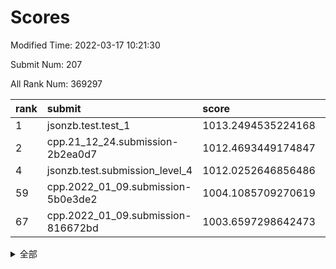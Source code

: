 # Scores

Modified Time: 2022-03-17 10:21:30

Submit Num: 207

All Rank Num: 369297

| rank |               submit               |       score        |       sigma        | pk_num |
| :--- | :--------------------------------- | :----------------- | :----------------- | :----- |
| 1    | jsonzb.test.test_1                 | 1013.2494535224168 | 0.800843905748597  | 7136   |
| 2    | cpp.21_12_24.submission-2b2ea0d7   | 1012.4693449174847 | 0.8111232890396535 | 7137   |
| 4    | jsonzb.test.submission_level_4     | 1012.0252646856486 | 0.7908745669967734 | 7139   |
| 59   | cpp.2022_01_09.submission-5b0e3de2 | 1004.1085709270619 | 0.7182739840494591 | 7133   |
| 67   | cpp.2022_01_09.submission-816672bd | 1003.6597298642473 | 0.7161685815720215 | 7133   |


<details>
<summary>全部</summary>

| rank |                 submit                 |       score        |       sigma        | pk_num |
| :--- | :------------------------------------- | :----------------- | :----------------- | :----- |
| 1    | jsonzb.test.test_1                     | 1013.2494535224168 | 0.800843905748597  | 7136   |
| 2    | cpp.21_12_24.submission-2b2ea0d7       | 1012.4693449174847 | 0.8111232890396535 | 7137   |
| 3    | gobigger.level_3.submission_level_3_18 | 1012.1549834775468 | 0.795611927063182  | 7137   |
| 4    | jsonzb.test.submission_level_4         | 1012.0252646856486 | 0.7908745669967734 | 7139   |
| 5    | gobigger.level_3.submission_level_3_3  | 1011.8240873438555 | 0.8050087076533227 | 7131   |
| 6    | gobigger.level_3.submission_level_3_5  | 1011.6666745383418 | 0.764024882469825  | 7135   |
| 7    | gobigger.level_3.submission_level_3_23 | 1011.5128643141663 | 0.767320891357304  | 7135   |
| 8    | gobigger.level_3.submission_level_3_9  | 1011.2852782824173 | 0.7621952068670395 | 7137   |
| 9    | gobigger.level_3.submission_level_3_2  | 1011.2677203310769 | 0.7691606166561561 | 7138   |
| 10   | gobigger.level_3.submission_level_3_34 | 1011.2620896094879 | 0.7807421505327263 | 7137   |
| 11   | gobigger.level_3.submission_level_3_47 | 1011.039085067441  | 0.7710028613130857 | 7139   |
| 12   | gobigger.level_3.submission_level_3_37 | 1010.9887634364379 | 0.7872550984083784 | 7132   |
| 13   | gobigger.level_3.submission_level_3_0  | 1010.871098872782  | 0.7833782208527531 | 7136   |
| 14   | gobigger.level_3.submission_level_3_38 | 1010.8522448938438 | 0.7532318989147868 | 7144   |
| 15   | gobigger.level_3.submission_level_3_35 | 1010.7102926787773 | 0.7818585964288053 | 7135   |
| 16   | gobigger.level_3.submission_level_3_36 | 1010.5815537886191 | 0.765134787593613  | 7134   |
| 17   | gobigger.level_3.submission_level_3_30 | 1010.5340173738376 | 0.7786688746999856 | 7139   |
| 18   | gobigger.level_3.submission_level_3_16 | 1010.5168357840365 | 0.7744185608802455 | 7135   |
| 19   | gobigger.level_3.submission_level_3_43 | 1010.4791099731291 | 0.7884985050432218 | 7135   |
| 20   | gobigger.level_3.submission_level_3_25 | 1010.4616348574194 | 0.7618673103821142 | 7143   |
| 21   | gobigger.level_3.submission_level_3_24 | 1010.424262024164  | 0.7476491018751741 | 7138   |
| 22   | gobigger.level_3.submission_level_3_12 | 1010.4067426397208 | 0.7594689944727644 | 7135   |
| 23   | gobigger.level_3.submission_level_3_1  | 1010.3667438951101 | 0.7664897901339873 | 7138   |
| 24   | gobigger.level_3.submission_level_3_45 | 1010.3383498887082 | 0.7530351804976875 | 7132   |
| 25   | gobigger.level_3.submission_level_3_13 | 1010.3183192371072 | 0.741828421739739  | 7139   |
| 26   | gobigger.level_3.submission_level_3_39 | 1010.3053885307537 | 0.7710950685652667 | 7134   |
| 27   | gobigger.level_3.submission_level_3_27 | 1010.2351369306617 | 0.7548570072613203 | 7135   |
| 28   | gobigger.level_3.submission_level_3_19 | 1010.1771953643329 | 0.7472109395777956 | 7129   |
| 29   | gobigger.level_3.submission_level_3_6  | 1010.1023486658536 | 0.7689563461883648 | 7130   |
| 30   | gobigger.level_3.submission_level_3_10 | 1010.0554138849714 | 0.7661927152124798 | 7138   |
| 31   | gobigger.level_3.submission_level_3_22 | 1009.9631808361269 | 0.7460018998360907 | 7131   |
| 32   | gobigger.level_3.submission_level_3_17 | 1009.9345489711137 | 0.759308971893836  | 7135   |
| 33   | gobigger.level_3.submission_level_3_44 | 1009.9196137332651 | 0.7658231523099887 | 7138   |
| 34   | gobigger.level_3.submission_level_3_28 | 1009.9058166835536 | 0.751874685716924  | 7134   |
| 35   | gobigger.level_3.submission_level_3_42 | 1009.8472066411584 | 0.7478580855683018 | 7137   |
| 36   | gobigger.level_3.submission_level_3_33 | 1009.8104844002625 | 0.765354226709999  | 7134   |
| 37   | gobigger.level_3.submission_level_3_4  | 1009.7844614491357 | 0.7606012490970576 | 7137   |
| 38   | gobigger.level_3.submission_level_3_31 | 1009.7787678445234 | 0.7689208081892029 | 7137   |
| 39   | gobigger.level_3.submission_level_3_7  | 1009.7728304511786 | 0.7518469292594052 | 7133   |
| 40   | gobigger.level_3.submission_level_3_11 | 1009.7591479426284 | 0.765867210913851  | 7133   |
| 41   | gobigger.level_3.submission_level_3_20 | 1009.7415373811177 | 0.7577967012739405 | 7137   |
| 42   | gobigger.level_3.submission_level_3_29 | 1009.619818431949  | 0.7601614791876034 | 7134   |
| 43   | gobigger.level_3.submission_level_3_14 | 1009.5987443541587 | 0.7343522197766646 | 7137   |
| 44   | gobigger.level_3.submission_level_3_48 | 1009.5912535180372 | 0.7647658306691787 | 7135   |
| 45   | gobigger.level_3.submission_level_3_26 | 1009.5221798333979 | 0.7541338903853301 | 7137   |
| 46   | gobigger.level_3.submission_level_3_46 | 1009.486245905815  | 0.7631286005698211 | 7139   |
| 47   | gobigger.level_3.submission_level_3_15 | 1009.4560108801847 | 0.7590042566197526 | 7135   |
| 48   | gobigger.level_3.submission_level_3_49 | 1009.3383270818634 | 0.7385896664172273 | 7142   |
| 49   | gobigger.level_3.submission_level_3_8  | 1009.2715439230802 | 0.7628811055122772 | 7141   |
| 50   | gobigger.level_3.submission_level_3_41 | 1009.2362389980136 | 0.7643097990644158 | 7134   |
| 51   | gobigger.level_3.submission_level_3_32 | 1008.7493275352927 | 0.7480098268962229 | 7131   |
| 52   | gobigger.level_3.submission_level_3_40 | 1008.5311467678018 | 0.7438398495325761 | 7136   |
| 53   | gobigger.level_3.submission_level_3_21 | 1008.1872584514048 | 0.7556287052869687 | 7142   |
| 54   | gobigger.level_1.submission_level_1_48 | 1004.7315157853352 | 0.7253722164670288 | 7135   |
| 55   | gobigger.level_1.submission_level_1_33 | 1004.353410912027  | 0.7243238234525502 | 7139   |
| 56   | gobigger.level_1.submission_level_1_43 | 1004.2184782130807 | 0.7202363975867572 | 7133   |
| 57   | gobigger.level_1.submission_level_1_20 | 1004.1709423494875 | 0.7166731985876381 | 7135   |
| 58   | gobigger.level_1.submission_level_1_42 | 1004.1546043449381 | 0.7191641257889689 | 7131   |
| 59   | cpp.2022_01_09.submission-5b0e3de2     | 1004.1085709270619 | 0.7182739840494591 | 7133   |
| 60   | gobigger.level_1.submission_level_1_29 | 1004.0842863201286 | 0.750394196600476  | 7132   |
| 61   | gobigger.level_1.submission_level_1_27 | 1004.0742603754168 | 0.7254146537888094 | 7138   |
| 62   | gobigger.level_1.submission_level_1_45 | 1003.962065080592  | 0.7256585698826956 | 7132   |
| 63   | gobigger.level_1.submission_level_1_36 | 1003.885370497763  | 0.7315335034306018 | 7138   |
| 64   | gobigger.level_1.submission_level_1_12 | 1003.7999021626551 | 0.7247252522522104 | 7135   |
| 65   | gobigger.level_1.submission_level_1_38 | 1003.7839086829803 | 0.7099640935173119 | 7134   |
| 66   | gobigger.level_1.submission_level_1_15 | 1003.7500488419543 | 0.7109048128400093 | 7139   |
| 67   | cpp.2022_01_09.submission-816672bd     | 1003.6597298642473 | 0.7161685815720215 | 7133   |
| 68   | gobigger.level_1.submission_level_1_5  | 1003.6531306663367 | 0.7161547926788551 | 7133   |
| 69   | gobigger.level_1.submission_level_1_49 | 1003.6119843966424 | 0.7231362132838283 | 7135   |
| 70   | gobigger.level_1.submission_level_1_13 | 1003.6119272469875 | 0.728438541867252  | 7136   |
| 71   | gobigger.level_1.submission_level_1_18 | 1003.6084228258542 | 0.7252838640887626 | 7135   |
| 72   | gobigger.level_1.submission_level_1_16 | 1003.5626707840345 | 0.726210016835207  | 7140   |
| 73   | gobigger.level_1.submission_level_1_46 | 1003.506784572629  | 0.7059139429046879 | 7142   |
| 74   | gobigger.level_1.submission_level_1_0  | 1003.4832637253083 | 0.7100361802088979 | 7134   |
| 75   | gobigger.level_1.submission_level_1_26 | 1003.4542820643536 | 0.7160990259796626 | 7137   |
| 76   | gobigger.level_1.submission_level_1_47 | 1003.3932482784508 | 0.7092961708468525 | 7139   |
| 77   | gobigger.level_1.submission_level_1_2  | 1003.3191491671927 | 0.7418264460172639 | 7134   |
| 78   | gobigger.level_1.submission_level_1_1  | 1003.309819011163  | 0.7118234415530629 | 7138   |
| 79   | gobigger.level_1.submission_level_1_44 | 1003.2787507665738 | 0.7175325705678127 | 7137   |
| 80   | gobigger.level_1.submission_level_1_14 | 1003.2487771708128 | 0.7151016474733444 | 7129   |
| 81   | gobigger.level_1.submission_level_1_39 | 1003.1581500689914 | 0.7064578892805957 | 7137   |
| 82   | gobigger.level_1.submission_level_1_37 | 1003.1486302857444 | 0.7189193836714092 | 7140   |
| 83   | gobigger.level_1.submission_level_1_17 | 1003.0426523731041 | 0.7211746914172634 | 7140   |
| 84   | gobigger.level_1.submission_level_1_23 | 1003.0362682645023 | 0.7085908612409458 | 7137   |
| 85   | gobigger.level_1.submission_level_1_4  | 1002.9956121917618 | 0.7106113675109299 | 7134   |
| 86   | gobigger.level_1.submission_level_1_22 | 1002.8771218053711 | 0.7166058869883087 | 7140   |
| 87   | gobigger.level_1.submission_level_1_19 | 1002.84479145121   | 0.7155016241604578 | 7132   |
| 88   | gobigger.level_1.submission_level_1_34 | 1002.7522701787248 | 0.7181561148230022 | 7134   |
| 89   | gobigger.level_1.submission_level_1_3  | 1002.7504917393519 | 0.7171033858589942 | 7133   |
| 90   | gobigger.level_1.submission_level_1_35 | 1002.7359676033698 | 0.7081002249985294 | 7139   |
| 91   | gobigger.level_1.submission_level_1_9  | 1002.6513719987851 | 0.7168162764324212 | 7133   |
| 92   | gobigger.level_1.submission_level_1_31 | 1002.6468879335828 | 0.7123982195921332 | 7130   |
| 93   | gobigger.level_1.submission_level_1_11 | 1002.643411090167  | 0.717467952209096  | 7140   |
| 94   | gobigger.level_1.submission_level_1_7  | 1002.6382765826723 | 0.7143955548142805 | 7139   |
| 95   | gobigger.level_1.submission_level_1_25 | 1002.6335888411538 | 0.7184733230446487 | 7131   |
| 96   | gobigger.level_1.submission_level_1_40 | 1002.6162696469233 | 0.7078571247202826 | 7139   |
| 97   | gobigger.level_1.submission_level_1_21 | 1002.5266698116646 | 0.7077812377524796 | 7137   |
| 98   | gobigger.level_1.submission_level_1_30 | 1002.5099263115509 | 0.7186614272415646 | 7141   |
| 99   | gobigger.level_1.submission_level_1_10 | 1002.5090295991987 | 0.7112765429770599 | 7138   |
| 100  | gobigger.level_1.submission_level_1_41 | 1002.5027381616359 | 0.716028495049548  | 7133   |
| 101  | gobigger.level_1.submission_level_1_24 | 1002.4858362968499 | 0.7050585066131131 | 7134   |
| 102  | gobigger.level_1.submission_level_1_6  | 1002.296655250581  | 0.7145085732873112 | 7140   |
| 103  | gobigger.level_1.submission_level_1_28 | 1002.11547942926   | 0.7024223365183642 | 7139   |
| 104  | gobigger.level_1.submission_level_1_32 | 1001.8422609578664 | 0.7047448262678355 | 7135   |
| 105  | gobigger.level_1.submission_level_1_8  | 1001.610187360057  | 0.7160479818032088 | 7133   |
| 106  | gobigger.random.submission_random_10   | 997.5879204600434  | 0.7052960252286256 | 7136   |
| 107  | gobigger.random.submission_random_17   | 997.5526396841663  | 0.6946786113579163 | 7134   |
| 108  | gobigger.random.submission_random_49   | 997.4778818425158  | 0.7025972284625241 | 7134   |
| 109  | gobigger.random.submission_random_28   | 997.0172123821502  | 0.7007936431795585 | 7135   |
| 110  | gobigger.random.submission_random_4    | 996.9263406543354  | 0.6984300547831902 | 7134   |
| 111  | gobigger.random.submission_random_24   | 996.9049882008906  | 0.7200943297947721 | 7136   |
| 112  | gobigger.random.submission_random_3    | 996.8419603600281  | 0.7109461445641863 | 7141   |
| 113  | gobigger.random.submission_random_6    | 996.7981611169539  | 0.701722068996287  | 7138   |
| 114  | gobigger.random.submission_random_43   | 996.7697214870064  | 0.709450028738534  | 7140   |
| 115  | gobigger.random.submission_random_46   | 996.5160454731807  | 0.711222195099397  | 7135   |
| 116  | gobigger.random.submission_random_44   | 996.4935376227543  | 0.7072144842898418 | 7134   |
| 117  | gobigger.random.submission_random_48   | 996.4479351872807  | 0.7157916878865488 | 7131   |
| 118  | gobigger.random.submission_random_33   | 996.3694650365481  | 0.714072797570604  | 7138   |
| 119  | gobigger.random.submission_random_14   | 996.3627375745397  | 0.720755912233641  | 7138   |
| 120  | gobigger.random.submission_random_47   | 996.3471384693224  | 0.7135454731965831 | 7137   |
| 121  | gobigger.random.submission_random_38   | 996.3453176615825  | 0.7316183176628039 | 7138   |
| 122  | gobigger.random.submission_random_15   | 996.3440719414126  | 0.7056557644069386 | 7139   |
| 123  | gobigger.random.submission_random_12   | 996.2542788633906  | 0.7036919353243944 | 7133   |
| 124  | gobigger.random.submission_random_21   | 996.2498104932562  | 0.7195671853906181 | 7138   |
| 125  | gobigger.random.submission_random_16   | 996.2398696036953  | 0.6972583835420231 | 7135   |
| 126  | gobigger.random.submission_random_45   | 996.1727181090424  | 0.7019323835124247 | 7138   |
| 127  | gobigger.random.submission_random_36   | 996.0866209352016  | 0.7064839141402348 | 7137   |
| 128  | gobigger.random.submission_random_27   | 996.0598873124932  | 0.7148975803678588 | 7133   |
| 129  | gobigger.random.submission_random_19   | 995.9835319174443  | 0.7086452739703359 | 7140   |
| 130  | gobigger.random.submission_random_7    | 995.9496178389767  | 0.7128324064998944 | 7133   |
| 131  | gobigger.random.submission_random_22   | 995.9251997273703  | 0.6935934509665456 | 7137   |
| 132  | gobigger.random.submission_random_29   | 995.8978802656956  | 0.7031276059043833 | 7137   |
| 133  | gobigger.random.submission_random_40   | 995.8762355873016  | 0.7238700545024307 | 7134   |
| 134  | gobigger.random.submission_random_0    | 995.8425272043079  | 0.7155903486257131 | 7138   |
| 135  | gobigger.random.submission_random_2    | 995.8186749883987  | 0.7072467398166008 | 7139   |
| 136  | gobigger.random.submission_random_32   | 995.7883117863262  | 0.710989296705733  | 7136   |
| 137  | gobigger.random.submission_random_26   | 995.7807353288038  | 0.7216285553084699 | 7136   |
| 138  | gobigger.random.submission_random_11   | 995.7747329712495  | 0.7095902915379361 | 7135   |
| 139  | gobigger.random.submission_random_41   | 995.6972345068887  | 0.7110388050136172 | 7139   |
| 140  | gobigger.random.submission_random_31   | 995.6366139356601  | 0.7355495935297656 | 7140   |
| 141  | gobigger.random.submission_random_25   | 995.5808957389673  | 0.717143139905038  | 7137   |
| 142  | gobigger.random.submission_random_42   | 995.5573376313466  | 0.7288010811993823 | 7135   |
| 143  | gobigger.random.submission_random_23   | 995.5344456469094  | 0.715728696935611  | 7141   |
| 144  | gobigger.random.submission_random_1    | 995.5106777618331  | 0.7051603148692844 | 7133   |
| 145  | gobigger.random.submission_random_34   | 995.4625857697027  | 0.7009037632494788 | 7143   |
| 146  | gobigger.random.submission_random_35   | 995.4407632219762  | 0.7115338557847182 | 7137   |
| 147  | gobigger.random.submission_random_30   | 995.4272843003439  | 0.7150908666725737 | 7141   |
| 148  | gobigger.random.submission_random_39   | 995.2952081161447  | 0.7062915101126143 | 7134   |
| 149  | gobigger.random.submission_random_20   | 995.2707873394195  | 0.7079097503001742 | 7138   |
| 150  | gobigger.random.submission_random_18   | 995.2659064538134  | 0.7039475402078571 | 7134   |
| 151  | gobigger.random.submission_random_37   | 995.1104976752646  | 0.7077653208007102 | 7129   |
| 152  | gobigger.random.submission_random_5    | 995.0681577172301  | 0.7053599771339725 | 7140   |
| 153  | gobigger.random.submission_random_8    | 994.9127094008023  | 0.7060958619271266 | 7136   |
| 154  | gobigger.random.submission_random_9    | 994.5006613869853  | 0.7264060351091389 | 7134   |
| 155  | gobigger.level_2.submission_level_2_22 | 994.0799716889366  | 0.7454694705517211 | 7136   |
| 156  | gobigger.random.submission_random_13   | 993.8086251997197  | 0.7272882897616243 | 7142   |
| 157  | gobigger.level_2.submission_level_2_27 | 993.6496283479943  | 0.7324141116981259 | 7137   |
| 158  | gobigger.level_2.submission_level_2_42 | 993.5166013487091  | 0.7449195524498919 | 7139   |
| 159  | gobigger.level_2.submission_level_2_11 | 993.4361318326834  | 0.7264851196821258 | 7134   |
| 160  | gobigger.level_2.submission_level_2_12 | 993.3889456283056  | 0.722551480752519  | 7137   |
| 161  | gobigger.level_2.submission_level_2_17 | 993.3351788097615  | 0.720937033257995  | 7134   |
| 162  | gobigger.level_2.submission_level_2_18 | 993.1913846990486  | 0.7371565659609453 | 7137   |
| 163  | gobigger.level_2.submission_level_2_14 | 993.1523918971869  | 0.7384139472445762 | 7136   |
| 164  | gobigger.level_2.submission_level_2_32 | 993.0540399450153  | 0.7370053707223579 | 7133   |
| 165  | gobigger.level_2.submission_level_2_38 | 992.9226643963909  | 0.7316436983888245 | 7138   |
| 166  | gobigger.level_2.submission_level_2_43 | 992.8227026921359  | 0.7486581537496498 | 7138   |
| 167  | gobigger.level_2.submission_level_2_10 | 992.8006008758858  | 0.734186814549398  | 7138   |
| 168  | gobigger.level_2.submission_level_2_29 | 992.7166431066283  | 0.7480059377316242 | 7131   |
| 169  | gobigger.level_2.submission_level_2_37 | 992.61731930366    | 0.7123396665994064 | 7136   |
| 170  | gobigger.level_2.submission_level_2_41 | 992.6131008382571  | 0.7300374514425243 | 7141   |
| 171  | gobigger.level_2.submission_level_2_20 | 992.5628295140165  | 0.7538059202878493 | 7129   |
| 172  | gobigger.level_2.submission_level_2_23 | 992.514871962086   | 0.7375711437213457 | 7138   |
| 173  | gobigger.level_2.submission_level_2_35 | 992.4504660014738  | 0.7422823129755105 | 7133   |
| 174  | gobigger.level_2.submission_level_2_24 | 992.322738317578   | 0.736743656040824  | 7141   |
| 175  | gobigger.level_2.submission_level_2_31 | 992.3225695877693  | 0.7462131754630161 | 7138   |
| 176  | gobigger.level_2.submission_level_2_13 | 992.2362670456287  | 0.7406088860089843 | 7136   |
| 177  | gobigger.level_2.submission_level_2_39 | 992.2027656713487  | 0.7480185812845918 | 7139   |
| 178  | gobigger.level_2.submission_level_2_49 | 992.1668601630737  | 0.728895756141122  | 7140   |
| 179  | gobigger.level_2.submission_level_2_30 | 992.1526644560181  | 0.760538865625556  | 7133   |
| 180  | gobigger.level_2.submission_level_2_34 | 992.1442890877056  | 0.7578123346520221 | 7135   |
| 181  | gobigger.level_2.submission_level_2_21 | 992.095157213349   | 0.7305977649380972 | 7140   |
| 182  | gobigger.level_2.submission_level_2_8  | 992.0435774817652  | 0.7325961097252797 | 7139   |
| 183  | gobigger.level_2.submission_level_2_44 | 991.9304260105488  | 0.7278360251366599 | 7141   |
| 184  | gobigger.level_2.submission_level_2_2  | 991.8394700596672  | 0.7425142364951657 | 7139   |
| 185  | gobigger.level_2.submission_level_2_19 | 991.7279222558724  | 0.7478860705121179 | 7136   |
| 186  | gobigger.level_2.submission_level_2_15 | 991.7200012569945  | 0.7449960393715354 | 7137   |
| 187  | gobigger.level_2.submission_level_2_47 | 991.6973375666221  | 0.7627481873857356 | 7141   |
| 188  | gobigger.level_2.submission_level_2_5  | 991.6918639065373  | 0.7512709143983186 | 7132   |
| 189  | gobigger.level_2.submission_level_2_33 | 991.6880301475481  | 0.7378429355935365 | 7135   |
| 190  | gobigger.level_2.submission_level_2_9  | 991.6787067187294  | 0.7562038121414261 | 7137   |
| 191  | gobigger.level_2.submission_level_2_4  | 991.5681057670312  | 0.7468549095391748 | 7134   |
| 192  | gobigger.level_2.submission_level_2_40 | 991.5135023491721  | 0.7478927116637333 | 7134   |
| 193  | gobigger.level_2.submission_level_2_45 | 991.4922260184057  | 0.7532279781799558 | 7139   |
| 194  | gobigger.level_2.submission_level_2_48 | 991.482413215625   | 0.7402508036410543 | 7138   |
| 195  | gobigger.level_2.submission_level_2_28 | 991.4210119175542  | 0.749092706826846  | 7132   |
| 196  | gobigger.level_2.submission_level_2_36 | 991.4117463448835  | 0.7539305340849578 | 7140   |
| 197  | gobigger.level_2.submission_level_2_7  | 991.4077486258839  | 0.7544088320736788 | 7137   |
| 198  | gobigger.level_2.submission_level_2_16 | 991.0799825352484  | 0.7659694679381535 | 7140   |
| 199  | gobigger.level_2.submission_level_2_3  | 990.9633706424736  | 0.7463688239991291 | 7135   |
| 200  | gobigger.level_2.submission_level_2_26 | 990.8051092206113  | 0.7718274704715871 | 7127   |
| 201  | gobigger.level_2.submission_level_2_25 | 990.7608473217463  | 0.7754130883673991 | 7132   |
| 202  | gobigger.level_2.submission_level_2_1  | 990.7515698235779  | 0.7481265335526868 | 7133   |
| 203  | gobigger.level_2.submission_level_2_0  | 990.6467268745793  | 0.7657167481040388 | 7141   |
| 204  | gobigger.level_2.submission_level_2_46 | 990.3630956201775  | 0.7705281765779882 | 7136   |
| 205  | gobigger.level_2.submission_level_2_6  | 990.3227508370504  | 0.7615670487313394 | 7136   |
| 206  | gobigger.none.submission_none_0        | 977.3199992146707  | 1.324406347482084  | 7136   |
| 207  | gobigger.none.submission_none_1        | 973.3641749246716  | 1.80628885780051   | 7132   |

</details>